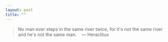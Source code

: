 ```yaml
---
layout: post
title: ""
---
```


> No man ever steps in the same river twice, for it's not the same river and he's not the same man. &nbsp;&nbsp;&nbsp;— Heraclitus

